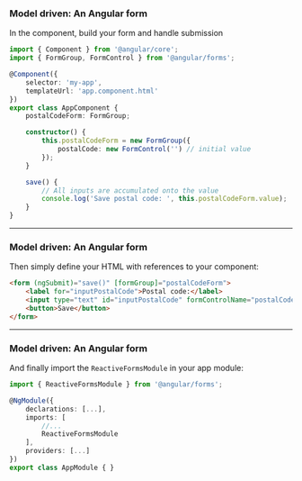 ### Model driven: An Angular form

In the component, build your form and handle submission

```ts
import { Component } from '@angular/core';
import { FormGroup, FormControl } from '@angular/forms';

@Component({
	selector: 'my-app',
	templateUrl: 'app.component.html'
})
export class AppComponent {
	postalCodeForm: FormGroup;

	constructor() {
		this.postalCodeForm = new FormGroup({
			postalCode: new FormControl('') // initial value
		});
	}

	save() {
		// All inputs are accumulated onto the value
		console.log('Save postal code: ', this.postalCodeForm.value);
	}
}
```
<!-- .element: class="stretch small" -->

---

### Model driven: An Angular form

Then simply define your HTML with references to your component:

```html
<form (ngSubmit)="save()" [formGroup]="postalCodeForm">
	<label for="inputPostalCode">Postal code:</label>
	<input type="text" id="inputPostalCode" formControlName="postalCode">
	<button>Save</button>
</form>
```

---

### Model driven: An Angular form

And finally import the `ReactiveFormsModule` in your app module:

```ts
import { ReactiveFormsModule } from '@angular/forms';

@NgModule({
	declarations: [...],
	imports: [
		//...
		ReactiveFormsModule
	],
	providers: [...]
})
export class AppModule { }
```